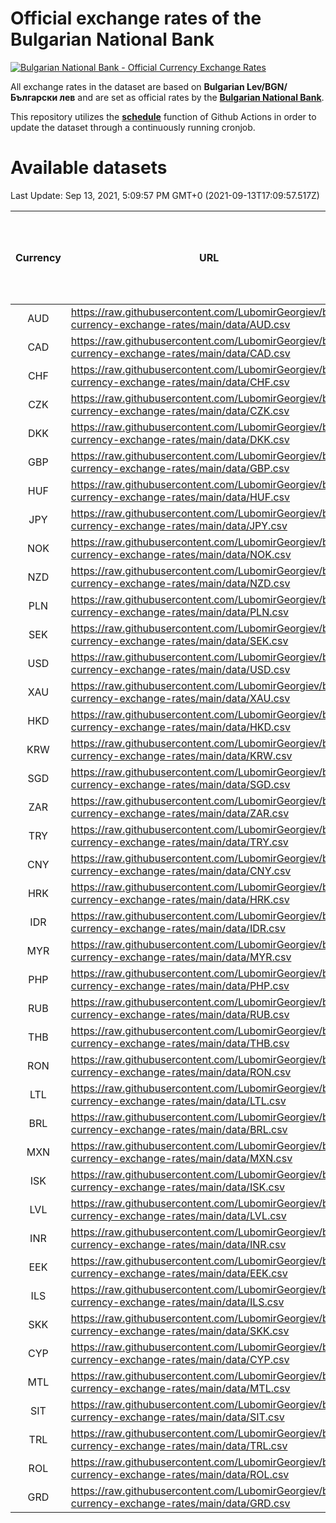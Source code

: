 # Official exchange rates of the Bulgarian National Bank

[![Bulgarian National Bank - Official Currency Exchange Rates](https://github.com/LubomirGeorgiev/bnb-currency-exchange-rates/actions/workflows/update-rates.yml/badge.svg?branch=main)](https://github.com/LubomirGeorgiev/bnb-currency-exchange-rates/actions/workflows/update-rates.yml)

All exchange rates in the dataset are based on **Bulgarian Lev/BGN/Български лев** and are set as official rates by the [**Bulgarian National Bank**](https://www.bnb.bg/Statistics/StExternalSector/StExchangeRates/StERForeignCurrencies/index.htm?toLang=_EN).

This repository utilizes the [**schedule**](https://docs.github.com/en/actions/reference/events-that-trigger-workflows) function of Github Actions in order to update the dataset through a continuously running cronjob.

# Available datasets

<!-- START LINKS (DO NOT EVER FU*ING DELETE THIS COMMENT FOR THE LOVE OF YOUR LIFE!!! IF YOU ARE CURIOS HOW IT WORKS, YOU CAN HAVE A LOOK AT ./src/updateReadme.ts) -->

Last Update: Sep 13, 2021, 5:09:57 PM GMT+0 (2021-09-13T17:09:57.517Z)

| Currency | URL                                                                                             | Number of records | Number of missing days that were filled in |
| :------: | ----------------------------------------------------------------------------------------------- | :---------------: | :----------------------------------------: |
|   AUD    | https://raw.githubusercontent.com/LubomirGeorgiev/bnb-currency-exchange-rates/main/data/AUD.csv |       7885        |                    2429                    |
|   CAD    | https://raw.githubusercontent.com/LubomirGeorgiev/bnb-currency-exchange-rates/main/data/CAD.csv |       7885        |                    2429                    |
|   CHF    | https://raw.githubusercontent.com/LubomirGeorgiev/bnb-currency-exchange-rates/main/data/CHF.csv |       7885        |                    2429                    |
|   CZK    | https://raw.githubusercontent.com/LubomirGeorgiev/bnb-currency-exchange-rates/main/data/CZK.csv |       7885        |                    2429                    |
|   DKK    | https://raw.githubusercontent.com/LubomirGeorgiev/bnb-currency-exchange-rates/main/data/DKK.csv |       7885        |                    2429                    |
|   GBP    | https://raw.githubusercontent.com/LubomirGeorgiev/bnb-currency-exchange-rates/main/data/GBP.csv |       7885        |                    2429                    |
|   HUF    | https://raw.githubusercontent.com/LubomirGeorgiev/bnb-currency-exchange-rates/main/data/HUF.csv |       7885        |                    2429                    |
|   JPY    | https://raw.githubusercontent.com/LubomirGeorgiev/bnb-currency-exchange-rates/main/data/JPY.csv |       7885        |                    2429                    |
|   NOK    | https://raw.githubusercontent.com/LubomirGeorgiev/bnb-currency-exchange-rates/main/data/NOK.csv |       7885        |                    2429                    |
|   NZD    | https://raw.githubusercontent.com/LubomirGeorgiev/bnb-currency-exchange-rates/main/data/NZD.csv |       7885        |                    2429                    |
|   PLN    | https://raw.githubusercontent.com/LubomirGeorgiev/bnb-currency-exchange-rates/main/data/PLN.csv |       7885        |                    2429                    |
|   SEK    | https://raw.githubusercontent.com/LubomirGeorgiev/bnb-currency-exchange-rates/main/data/SEK.csv |       7885        |                    2429                    |
|   USD    | https://raw.githubusercontent.com/LubomirGeorgiev/bnb-currency-exchange-rates/main/data/USD.csv |       7885        |                    2429                    |
|   XAU    | https://raw.githubusercontent.com/LubomirGeorgiev/bnb-currency-exchange-rates/main/data/XAU.csv |       7885        |                    2431                    |
|   HKD    | https://raw.githubusercontent.com/LubomirGeorgiev/bnb-currency-exchange-rates/main/data/HKD.csv |       7585        |                    2340                    |
|   KRW    | https://raw.githubusercontent.com/LubomirGeorgiev/bnb-currency-exchange-rates/main/data/KRW.csv |       7585        |                    2340                    |
|   SGD    | https://raw.githubusercontent.com/LubomirGeorgiev/bnb-currency-exchange-rates/main/data/SGD.csv |       7585        |                    2340                    |
|   ZAR    | https://raw.githubusercontent.com/LubomirGeorgiev/bnb-currency-exchange-rates/main/data/ZAR.csv |       7585        |                    2340                    |
|   TRY    | https://raw.githubusercontent.com/LubomirGeorgiev/bnb-currency-exchange-rates/main/data/TRY.csv |       6073        |                    1876                    |
|   CNY    | https://raw.githubusercontent.com/LubomirGeorgiev/bnb-currency-exchange-rates/main/data/CNY.csv |       5955        |                    1842                    |
|   HRK    | https://raw.githubusercontent.com/LubomirGeorgiev/bnb-currency-exchange-rates/main/data/HRK.csv |       5955        |                    1842                    |
|   IDR    | https://raw.githubusercontent.com/LubomirGeorgiev/bnb-currency-exchange-rates/main/data/IDR.csv |       5955        |                    1842                    |
|   MYR    | https://raw.githubusercontent.com/LubomirGeorgiev/bnb-currency-exchange-rates/main/data/MYR.csv |       5955        |                    1842                    |
|   PHP    | https://raw.githubusercontent.com/LubomirGeorgiev/bnb-currency-exchange-rates/main/data/PHP.csv |       5955        |                    1842                    |
|   RUB    | https://raw.githubusercontent.com/LubomirGeorgiev/bnb-currency-exchange-rates/main/data/RUB.csv |       5955        |                    1842                    |
|   THB    | https://raw.githubusercontent.com/LubomirGeorgiev/bnb-currency-exchange-rates/main/data/THB.csv |       5955        |                    1842                    |
|   RON    | https://raw.githubusercontent.com/LubomirGeorgiev/bnb-currency-exchange-rates/main/data/RON.csv |       5896        |                    1824                    |
|   LTL    | https://raw.githubusercontent.com/LubomirGeorgiev/bnb-currency-exchange-rates/main/data/LTL.csv |       5147        |                    1576                    |
|   BRL    | https://raw.githubusercontent.com/LubomirGeorgiev/bnb-currency-exchange-rates/main/data/BRL.csv |       4985        |                    1545                    |
|   MXN    | https://raw.githubusercontent.com/LubomirGeorgiev/bnb-currency-exchange-rates/main/data/MXN.csv |       4985        |                    1545                    |
|   ISK    | https://raw.githubusercontent.com/LubomirGeorgiev/bnb-currency-exchange-rates/main/data/ISK.csv |       4885        |                    1507                    |
|   LVL    | https://raw.githubusercontent.com/LubomirGeorgiev/bnb-currency-exchange-rates/main/data/LVL.csv |       4784        |                    1464                    |
|   INR    | https://raw.githubusercontent.com/LubomirGeorgiev/bnb-currency-exchange-rates/main/data/INR.csv |       4616        |                    1429                    |
|   EEK    | https://raw.githubusercontent.com/LubomirGeorgiev/bnb-currency-exchange-rates/main/data/EEK.csv |       3992        |                    1218                    |
|   ILS    | https://raw.githubusercontent.com/LubomirGeorgiev/bnb-currency-exchange-rates/main/data/ILS.csv |       3890        |                    1208                    |
|   SKK    | https://raw.githubusercontent.com/LubomirGeorgiev/bnb-currency-exchange-rates/main/data/SKK.csv |       2964        |                    906                     |
|   CYP    | https://raw.githubusercontent.com/LubomirGeorgiev/bnb-currency-exchange-rates/main/data/CYP.csv |       2896        |                    880                     |
|   MTL    | https://raw.githubusercontent.com/LubomirGeorgiev/bnb-currency-exchange-rates/main/data/MTL.csv |       2596        |                    791                     |
|   SIT    | https://raw.githubusercontent.com/LubomirGeorgiev/bnb-currency-exchange-rates/main/data/SIT.csv |       2536        |                    772                     |
|   TRL    | https://raw.githubusercontent.com/LubomirGeorgiev/bnb-currency-exchange-rates/main/data/TRL.csv |       1810        |                    551                     |
|   ROL    | https://raw.githubusercontent.com/LubomirGeorgiev/bnb-currency-exchange-rates/main/data/ROL.csv |       1689        |                    516                     |
|   GRD    | https://raw.githubusercontent.com/LubomirGeorgiev/bnb-currency-exchange-rates/main/data/GRD.csv |        359        |                    107                     |

<!-- END LINKS (DO NOT EVER FU*ING DELETE THIS COMMENT FOR THE LOVE OF YOUR LIFE!!! IF YOU ARE CURIOS HOW IT WORKS, YOU CAN HAVE A LOOK AT ./src/updateReadme.ts) -->
